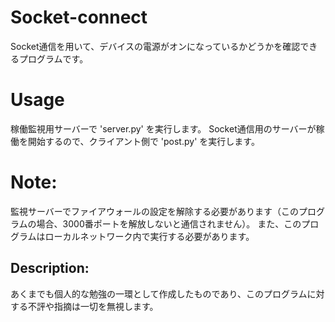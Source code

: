# Socket-connect
Socket通信を用いて、デバイスの電源がオンになっているかどうかを確認できるプログラムです。

# Usage
稼働監視用サーバーで 'server.py' を実行します。
Socket通信用のサーバーが稼働を開始するので、クライアント側で 'post.py' を実行します。

# Note:
監視サーバーでファイアウォールの設定を解除する必要があります（このプログラムの場合、3000番ポートを解放しないと通信されません）。
また、このプログラムはローカルネットワーク内で実行する必要があります。

## Description: 
あくまでも個人的な勉強の一環として作成したものであり、このプログラムに対する不評や指摘は一切を無視します。
